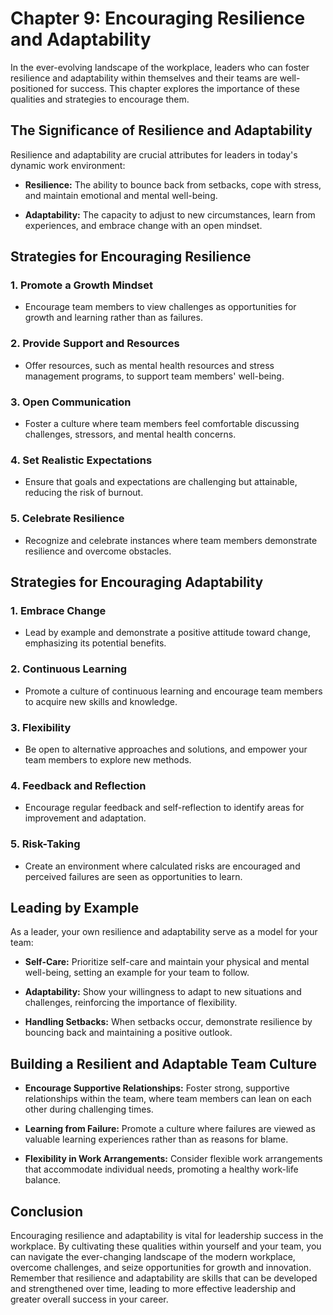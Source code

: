 Chapter 9: Encouraging Resilience and Adaptability
==================================================

In the ever-evolving landscape of the workplace, leaders who can foster resilience and adaptability within themselves and their teams are well-positioned for success. This chapter explores the importance of these qualities and strategies to encourage them.

The Significance of Resilience and Adaptability
-----------------------------------------------

Resilience and adaptability are crucial attributes for leaders in today's dynamic work environment:

* **Resilience:** The ability to bounce back from setbacks, cope with stress, and maintain emotional and mental well-being.

* **Adaptability:** The capacity to adjust to new circumstances, learn from experiences, and embrace change with an open mindset.

Strategies for Encouraging Resilience
-------------------------------------

### 1. **Promote a Growth Mindset**

* Encourage team members to view challenges as opportunities for growth and learning rather than as failures.

### 2. **Provide Support and Resources**

* Offer resources, such as mental health resources and stress management programs, to support team members' well-being.

### 3. **Open Communication**

* Foster a culture where team members feel comfortable discussing challenges, stressors, and mental health concerns.

### 4. **Set Realistic Expectations**

* Ensure that goals and expectations are challenging but attainable, reducing the risk of burnout.

### 5. **Celebrate Resilience**

* Recognize and celebrate instances where team members demonstrate resilience and overcome obstacles.

Strategies for Encouraging Adaptability
---------------------------------------

### 1. **Embrace Change**

* Lead by example and demonstrate a positive attitude toward change, emphasizing its potential benefits.

### 2. **Continuous Learning**

* Promote a culture of continuous learning and encourage team members to acquire new skills and knowledge.

### 3. **Flexibility**

* Be open to alternative approaches and solutions, and empower your team members to explore new methods.

### 4. **Feedback and Reflection**

* Encourage regular feedback and self-reflection to identify areas for improvement and adaptation.

### 5. **Risk-Taking**

* Create an environment where calculated risks are encouraged and perceived failures are seen as opportunities to learn.

Leading by Example
------------------

As a leader, your own resilience and adaptability serve as a model for your team:

* **Self-Care:** Prioritize self-care and maintain your physical and mental well-being, setting an example for your team to follow.

* **Adaptability:** Show your willingness to adapt to new situations and challenges, reinforcing the importance of flexibility.

* **Handling Setbacks:** When setbacks occur, demonstrate resilience by bouncing back and maintaining a positive outlook.

Building a Resilient and Adaptable Team Culture
-----------------------------------------------

* **Encourage Supportive Relationships:** Foster strong, supportive relationships within the team, where team members can lean on each other during challenging times.

* **Learning from Failure:** Promote a culture where failures are viewed as valuable learning experiences rather than as reasons for blame.

* **Flexibility in Work Arrangements:** Consider flexible work arrangements that accommodate individual needs, promoting a healthy work-life balance.

Conclusion
----------

Encouraging resilience and adaptability is vital for leadership success in the workplace. By cultivating these qualities within yourself and your team, you can navigate the ever-changing landscape of the modern workplace, overcome challenges, and seize opportunities for growth and innovation. Remember that resilience and adaptability are skills that can be developed and strengthened over time, leading to more effective leadership and greater overall success in your career.
